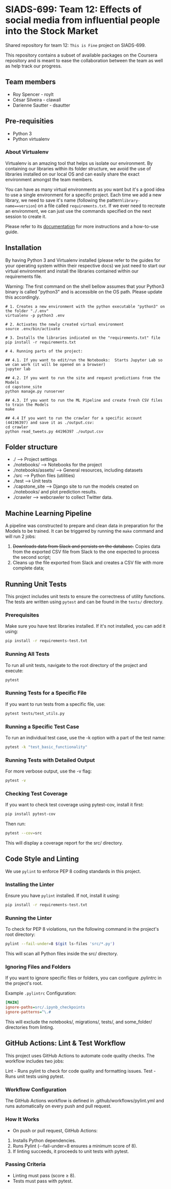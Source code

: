 # SIADS-699:  Team 12: Effects of social media from influential people into the Stock Market
Shared repository for team 12: `This is Fine` project on SIADS-699.

This repository contains a subset of available packages on the Coursera repository and is meant to ease the collaboration between the team as well as help track our progress.

## Team members
- Roy Spencer - roylt
- César Silveira - clawall
- Darienne Sautter - dsautter

## Pre-requisities
- Python 3
- Python virtualenv

### About Virtualenv
Virtualenv is an amazing tool that helps us isolate our environment.  By containing our libraries within its folder structure, we avoid the use of libraries installed on our local OS and can easily share the exact environment amongst the team members.

You can have as many virtual environments as you want but it's a good idea to use a single environment for a specific project.  Each time we add a new library, we need to save it's name (following the pattern`library-name==version`) on a file called `requirements.txt`.  If we ever need to recreate an environment, we can just use the commands specified on the next session to create it.

Please refer to its [documentation](https://docs.python.org/3/library/venv.html) for more instructions and a how-to-use guide.

## Installation
By having Python 3 and Virtualenv installed (please refer to the guides for your operating system within their respective docs) we just need to start our virtual environment and install the libraries contained within our requirements file.

Warning:  The first command on the shell bellow assumes that your Python3 binary is called "python3" and is accessible on the OS path.  Please update this accordingly.

```console
# 1. Creates a new environment with the python executable "python3" on the folder "./.env"
virtualenv -p python3 .env

# 2. Activates the newly created virtual environment
source .env/bin/activate

# 3. Installs the libraries indicated on the "requirements.txt" file
pip install -r requirements.txt

# 4. Running parts of the project:

## 4.1. If you want to edit/run the Notebooks:  Starts Jupyter Lab so we can work (it will be opened on a browser)
jupyter lab

## 4.2. If you want to run the site and request predictions from the Models
cd capstone_site
python manage.py runserver

## 4.3. If you want to run the ML Pipeline and create fresh CSV files to train the Models
make

## 4.4 If you want to run the crawler for a specific account (44196397) and save it as ./output.csv:
cd crawler
python read_tweets.py 44196397 ./output.csv
```

## Folder structure
- ./ --> Project settings
- ./notebooks/ --> Notebooks for the project
- ./notebooks/assets/ --> General resources, including datasets
- ./src --> Python files (utilities)
- ./test --> Unit tests
- ./capstone_site --> Django site to run the models created on ./notebooks/ and plot prediction results.
- ./crawler --> webcrawler to collect Twitter data.

## Machine Learning Pipeline
A pipeline was constructed to prepare and clean data in preparation for the Models to be trained.  It can be triggered by running the `make` command and will run 2 jobs:
1. ~~Downloads data from Slack and persists on the database.~~  Copies data from the exported CSV file from Slack to the one expected to process the second script;
2. Cleans up the file exported from Slack and creates a CSV file with more complete data;

## Running Unit Tests  

This project includes unit tests to ensure the correctness of utility functions. The tests are written using `pytest` and can be found in the `tests/` directory.  

### **Prerequisites**  
Make sure you have test libraries installed. If it's not installed, you can add it using:  

```bash
pip install -r requirements-test.txt
```

### Running All Tests
To run all unit tests, navigate to the root directory of the project and execute:

```bash
pytest
```

### Running Tests for a Specific File
If you want to run tests from a specific file, use:

```bash
pytest tests/test_utils.py
````

### Running a Specific Test Case
To run an individual test case, use the -k option with a part of the test name:

```bash
pytest -k "test_basic_functionality"
```

### Running Tests with Detailed Output
For more verbose output, use the -v flag:

```bash
pytest -v
```

### Checking Test Coverage
If you want to check test coverage using pytest-cov, install it first:

```bash
pip install pytest-cov
```

Then run:

```bash
pytest --cov=src
```
This will display a coverage report for the src/ directory.

## Code Style and Linting

We use `pylint` to enforce PEP 8 coding standards in this project.

### Installing the Linter
Ensure you have `pylint` installed. If not, install it using:
```bash
pip install -r requirements-test.txt
```

### Running the Linter
To check for PEP 8 violations, run the following command in the project's root directory:

```bash
pylint --fail-under=8 $(git ls-files 'src/*.py')
```
This will scan all Python files inside the src/ directory.

### Ignoring Files and Folders
If you want to ignore specific files or folders, you can configure .pylintrc in the project's root.

Example `.pylintrc` Configuration:
```ini
[MAIN]
ignore-paths=src/.ipynb_checkpoints
ignore-patterns=^\.#
```
This will exclude the notebooks/, migrations/, tests/, and some_folder/ directories from linting.

## GitHub Actions: Lint & Test Workflow
This project uses GitHub Actions to automate code quality checks. The workflow includes two jobs:

Lint - Runs pylint to check for code quality and formatting issues.
Test - Runs unit tests using pytest.

### Workflow Configuration
The GitHub Actions workflow is defined in .github/workflows/pylint.yml and runs automatically on every push and pull request.

### How It Works
- On push or pull request, GitHub Actions:
1. Installs Python dependencies.
2. Runs Pylint (--fail-under=8 ensures a minimum score of 8).
3. If linting succeeds, it proceeds to unit tests with pytest.

### Passing Criteria
- Linting must pass (score ≥ 8).
- Tests must pass with pytest.
